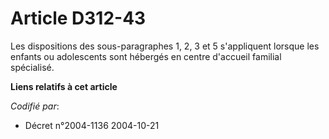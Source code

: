# Article D312-43

Les dispositions des sous-paragraphes 1, 2, 3 et 5 s'appliquent lorsque les enfants ou adolescents sont hébergés en centre
d'accueil familial spécialisé.

**Liens relatifs à cet article**

_Codifié par_:

  - Décret n°2004-1136 2004-10-21
